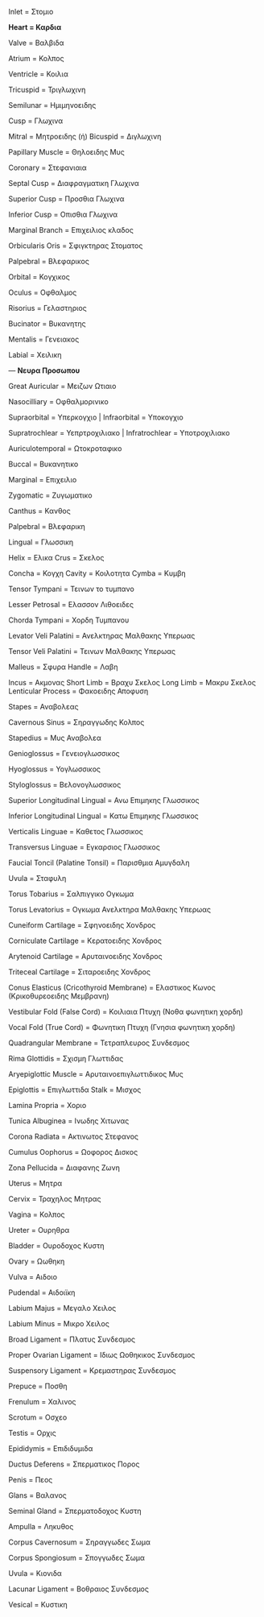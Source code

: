 

Inlet = Στομιο


**Heart = Καρδια**

Valve = Βαλβιδα

Atrium = Κολπος

Ventricle = Κοιλια

Tricuspid = Τριγλωχινη

Semilunar = Ημιμηνοειδης

Cusp = Γλωχινα

Mitral = Μητροειδης  (ή)  Bicuspid = Διγλωχινη

Papillary Muscle = Θηλοειδης Μυς

Coronary = Στεφανιαια

Septal Cusp = Διαφραγματικη Γλωχινα

Superior Cusp = Προσθια Γλωχινα

Inferior Cusp = Οπισθια Γλωχινα

Marginal Branch = Επιχειλιος κλαδος

Orbicularis Oris = Σφιγκτηρας Στοματος

Palpebral = Βλεφαρικος

Orbital = Κογχικος

Oculus = Οφθαλμος

Risorius = Γελαστηριος

Bucinator = Βυκανητης

Mentalis = Γενειακος

Labial = Χειλικη

―
**Νευρα Προσωπου**

Great Auricular = Μειζων Ωτιαιο

Nasocilliary = Οφθαλμορινικο

Supraorbital = Υπερκογχιο  |  Infraorbital = Υποκογχιο

Supratrochlear = Υεπρτροχιλιακο   |   Infratrochlear = Υποτροχιλιακο

Auriculotemporal = Ωτοκροταφικο

Buccal = Βυκανητικο

Marginal = Επιχειλιο

Zygomatic = Ζυγωματικο



Canthus = Κανθος

Palpebral = Βλεφαρικη

Lingual = Γλωσσικη


Helix = Ελικα
	Crus = Σκελος

Concha = Κογχη
	Cavity = Κοιλοτητα
	Cymba = Κυμβη

Tensor Tympani = Τεινων το τυμπανο

Lesser Petrosal = Ελασσον Λιθοειδες 

Chorda Tympani = Χορδη Τυμπανου

Levator Veli Palatini = Ανελκτηρας Μαλθακης Υπερωας

Tensor Veli Palatini = Τεινων Μαλθακης Υπερωας

Malleus = Σφυρα
	Handle = Λαβη

Incus = Ακμονας
	Short Limb = Βραχυ Σκελος
	Long Limb = Μακρυ Σκελος
	Lenticular Process = Φακοειδης Αποφυση

Stapes = Αναβολεας

Cavernous Sinus = Σηραγγωδης Κολπος

Stapedius = Μυς Αναβολεα

Genioglossus = Γενειογλωσσικος

Hyoglossus = Υογλωσσικος

Styloglossus = Βελονογλωσσικος

Superior Longitudinal Lingual = Ανω Επιμηκης Γλωσσικος

Inferior Longitudinal Lingual = Κατω Επιμηκης Γλωσσικος

Verticalis Linguae = Καθετος Γλωσσικος

Transversus Linguae = Εγκαρσιος Γλωσσικος

Faucial Toncil (Palatine Tonsil) = Παρισθμια Αμυγδαλη

Uvula = Σταφυλη

Torus Tobarius = Σαλπιγγικο Ογκωμα

Torus Levatorius = Ογκωμα Ανελκτηρα Μαλθακης Υπερωας


Cuneiform Cartilage = Σφηνοειδης Χονδρος

Corniculate Cartilage = Κερατοειδης Χονδρος

Arytenoid Cartilage = Αρυταινοειδης Χονδρος

Triteceal Cartilage = Σιταροειδης Χονδρος

Conus Elasticus (Cricothyroid Membrane) = Ελαστικος Κωνος (Κρικοθυρεοειδης Μεμβρανη)

Vestibular Fold (False Cord) = Κοιλιαια Πτυχη (Νοθα φωνητικη χορδη)

Vocal Fold (True Cord) = Φωνητικη Πτυχη (Γνησια φωνητικη χορδη)

Quadrangular Membrane = Τετραπλευρος Συνδεσμος

Rima Glottidis = Σχισμη Γλωττιδας

Aryepiglottic Muscle = Αρυταινοεπιγλωττιδικος Μυς

Epiglottis = Επιγλωττιδα
	Stalk = Μισχος


Lamina Propria = Χοριο

Tunica Albuginea = Ινωδης Χιτωνας

Corona Radiata = Ακτινωτος Στεφανος

Cumulus Oophorus = Ωοφορος Δισκος

Zona Pellucida = Διαφανης Ζωνη


Uterus = Μητρα

Cervix = Τραχηλος Μητρας

Vagina = Κολπος

Ureter = Ουρηθρα

Bladder = Ουροδοχος Κυστη

Ovary = Ωωθηκη

Vulva = Αιδοιο

Pudendal = Αιδοιϊκη

Labium Majus = Μεγαλο Χειλος

Labium Minus = Μικρο Χειλος

Broad Ligament = Πλατυς Συνδεσμος

Proper Ovarian Ligament = Ιδιως Ωοθηκικος Συνδεσμος

Suspensory Ligament = Κρεμαστηρας Συνδεσμος

Prepuce = Ποσθη

Frenulum = Χαλινος


Scrotum = Οσχεο

Testis = Ορχις

Epididymis = Επιδιδυμιδα

Ductus Deferens = Σπερματικος Πορος

Penis = Πεος

Glans = Βαλανος

Seminal Gland = Σπερματοδοχος Κυστη

Ampulla = Ληκυθος

Corpus Cavernosum = Σηραγγωδες Σωμα

Corpus Spongiosum = Σπογγωδες Σωμα

Uvula = Κιονιδα


Lacunar Ligament = Βοθραιος Συνδεσμος

Vesical = Κυστικη

